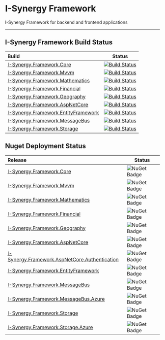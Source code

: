 # I-Synergy Framework
I-Synergy Framework for backend and frontend applications
___
## I-Synergy Framework Build Status

| Build | Status |
|:---|---|
| [I-Synergy.Framework.Core](https://dev.azure.com/i-synergy/I-Synergy.Framework/_git/I-Synergy.Framework.Core) | [![Build Status](https://dev.azure.com/i-synergy/I-Synergy.Framework/_apis/build/status/I-Synergy.Framework.Core%20CD?branchName=master)](https://dev.azure.com/i-synergy/I-Synergy.Framework/_build/latest?definitionId=78&branchName=master)|
| [I-Synergy.Framework.Mvvm](https://dev.azure.com/i-synergy/I-Synergy.Framework/_git/I-Synergy.Framework.Mvvm) | [![Build Status](https://dev.azure.com/i-synergy/I-Synergy.Framework/_apis/build/status/I-Synergy.Framework.Mvvm%20CD?branchName=master)](https://dev.azure.com/i-synergy/I-Synergy.Framework/_build/latest?definitionId=82&branchName=master) |
| [I-Synergy.Framework.Mathematics](https://dev.azure.com/i-synergy/I-Synergy.Framework/_git/I-Synergy.Framework.Mathematics) | [![Build Status](https://dev.azure.com/i-synergy/I-Synergy.Framework/_apis/build/status/I-Synergy.Framework.Mathematics%20CD?branchName=master)](https://dev.azure.com/i-synergy/I-Synergy.Framework/_build/latest?definitionId=84&branchName=master) |
| [I-Synergy.Framework.Financial](https://dev.azure.com/i-synergy/I-Synergy.Framework/_git/I-Synergy.Framework.Financial) | [![Build Status](https://dev.azure.com/i-synergy/I-Synergy.Framework/_apis/build/status/I-Synergy.Framework.Financial%20CD?branchName=master)](https://dev.azure.com/i-synergy/I-Synergy.Framework/_build/latest?definitionId=101&branchName=master) |
| [I-Synergy.Framework.Geography](https://dev.azure.com/i-synergy/I-Synergy.Framework/_git/I-Synergy.Framework.Geography) | [![Build Status](https://dev.azure.com/i-synergy/I-Synergy.Framework/_apis/build/status/I-Synergy.Framework.Geography%20CD?branchName=master)](https://dev.azure.com/i-synergy/I-Synergy.Framework/_build/latest?definitionId=83&branchName=master) |
| [I-Synergy.Framework.AspNetCore](https://dev.azure.com/i-synergy/I-Synergy.Framework/_git/I-Synergy.Framework.AspNetCore) | [![Build Status](https://dev.azure.com/i-synergy/I-Synergy.Framework/_apis/build/status/I-Synergy.Framework.AspNetCore%20CD?branchName=master)](https://dev.azure.com/i-synergy/I-Synergy.Framework/_build/latest?definitionId=86&branchName=master)|
| [I-Synergy.Framework.EntityFramework](https://dev.azure.com/i-synergy/I-Synergy.Framework/_git/I-Synergy.Framework.EntityFramework) | [![Build Status](https://dev.azure.com/i-synergy/I-Synergy.Framework/_apis/build/status/I-Synergy.Framework.EntityFramework%20CD?branchName=master)](https://dev.azure.com/i-synergy/I-Synergy.Framework/_build/latest?definitionId=88&branchName=master)|
| [I-Synergy.Framework.MessageBus](https://dev.azure.com/i-synergy/I-Synergy.Framework/_git/I-Synergy.Framework.MessageBus) | [![Build Status](https://dev.azure.com/i-synergy/I-Synergy.Framework/_apis/build/status/I-Synergy.Framework.MessageBus%20CD?branchName=master)](https://dev.azure.com/i-synergy/I-Synergy.Framework/_build/latest?definitionId=92&branchName=master)|
| [I-Synergy.Framework.Storage](https://dev.azure.com/i-synergy/I-Synergy.Framework/_git/I-Synergy.Framework.Storage) | [![Build Status](https://dev.azure.com/i-synergy/I-Synergy.Framework/_apis/build/status/I-Synergy.Framework.Storage%20CD?branchName=master)](https://dev.azure.com/i-synergy/I-Synergy.Framework/_build/latest?definitionId=92&branchName=master)|

## Nuget Deployment Status
| Release | Status |
|:---|---|
| [I-Synergy.Framework.Core](https://www.nuget.org/packages/I-Synergy.Framework.Core/) | ![NuGet Badge](https://buildstats.info/nuget/I-Synergy.Framework.Core) |
| [I-Synergy.Framework.Mvvm](https://www.nuget.org/packages/I-Synergy.Framework.Mvvm/) | ![NuGet Badge](https://buildstats.info/nuget/I-Synergy.Framework.Mvvm) |
| [I-Synergy.Framework.Mathematics](https://www.nuget.org/packages/I-Synergy.Framework.Mathematics/) | ![NuGet Badge](https://buildstats.info/nuget/I-Synergy.Framework.Mathematics) |
| [I-Synergy.Framework.Financial](https://www.nuget.org/packages/I-Synergy.Framework.Financial/) | ![NuGet Badge](https://buildstats.info/nuget/I-Synergy.Framework.Financial) |
| [I-Synergy.Framework.Geography](https://www.nuget.org/packages/I-Synergy.Framework.Geography/) | ![NuGet Badge](https://buildstats.info/nuget/I-Synergy.Framework.Geography) |
| [I-Synergy.Framework.AspNetCore](https://www.nuget.org/packages/I-Synergy.Framework.AspNetCore/) | ![NuGet Badge](https://buildstats.info/nuget/I-Synergy.Framework.AspNetCore) |
| [I-Synergy.Framework.AspNetCore.Authentication](https://www.nuget.org/packages/I-Synergy.Framework.AspNetCore.Authentication/) | ![NuGet Badge](https://buildstats.info/nuget/I-Synergy.Framework.AspNetCore.Authentication) |
| [I-Synergy.Framework.EntityFramework](https://www.nuget.org/packages/I-Synergy.Framework.EntityFramework/) | ![NuGet Badge](https://buildstats.info/nuget/I-Synergy.Framework.EntityFramework) |
| [I-Synergy.Framework.MessageBus](https://www.nuget.org/packages/I-Synergy.Framework.MessageBus/) | ![NuGet Badge](https://buildstats.info/nuget/I-Synergy.Framework.MessageBus) |
| [I-Synergy.Framework.MessageBus.Azure](https://www.nuget.org/packages/I-Synergy.Framework.MessageBus.Azure/) | ![NuGet Badge](https://buildstats.info/nuget/I-Synergy.Framework.MessageBus.Azure) |
| [I-Synergy.Framework.Storage](https://www.nuget.org/packages/I-Synergy.Framework.Storage/) | ![NuGet Badge](https://buildstats.info/nuget/I-Synergy.Framework.Storage) |
| [I-Synergy.Framework.Storage.Azure](https://www.nuget.org/packages/I-Synergy.Framework.Storage.Azure/) | ![NuGet Badge](https://buildstats.info/nuget/I-Synergy.Framework.Storage.Azure) |
